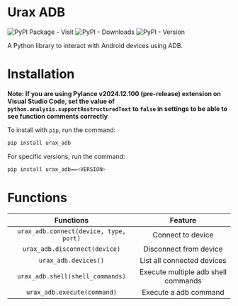 # Urax ADB
![PyPI Package - Visit](https://img.shields.io/badge/PyPI%20Package-Visit-dark?style=flat-square&logo=PyPI&link=https%3A%2F%2Fpypi.org%2Fpackage%2Furax-adb) ![PyPI - Downloads](https://img.shields.io/pypi/dm/urax-adb?label="Package%20Downloads"&style="flat-square") ![PyPI - Version](https://img.shields.io/pypi/v/urax-adb?label=Package%20Version&style=flat-square)

A Python library to interact with Android devices using ADB.

# Installation
**Note: If you are using Pylance v2024.12.100 (pre-release) extension on Visual Studio Code, set the value of `python.analysis.supportRestructuredText` to `false` in settings to be able to see function comments correctly**

To install with `pip`, run the command:
```bash
pip install urax_adb
```

For specific versions, run the command:
```bash
pip install urax_adb==<VERSION>
```

# Functions
| Functions | Feature |
|:-:|:-:|
| `urax_adb.connect(device, type, port)` | Connect to device |
| `urax_adb.disconnect(device)` | Disconnect from device |
| `urax_adb.devices()` | List all connected devices |
| `urax_adb.shell(shell_commands)` | Execute multiple adb shell commands |
| `urax_adb.execute(command)` | Execute a adb command |
